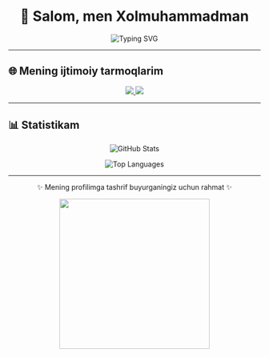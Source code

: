 <h1 align="center">👋 Salom, men Xolmuhammadman</h1>

<p align="center">
  <img src="https://readme-typing-svg.demolab.com?font=Fira+Code&size=25&pause=1000&color=36BCF7&center=true&vCenter=true&width=500&lines=Hello+👋;Welcome+to+my+profile!" alt="Typing SVG" />
</p>

---

## 🌐 Mening ijtimoiy tarmoqlarim
<p align="center">
  <a href="https://www.instagram.com/azerbaydjan_009?igsh=MXhhajF0MDJ1c2VjNA==" target="_blank">
    <img src="https://img.shields.io/badge/Instagram-azerbaydjan__009-orange?style=for-the-badge&logo=instagram" />
  </a>
  <a href="https://www.instagram.com/handsome_n_1?igsh=ZmhidWNyYnA2ajY1" target="_blank">
    <img src="https://img.shields.io/badge/Instagram-handsome__n__1-pink?style=for-the-badge&logo=instagram" />
  </a>
</p>

---

## 📊 Statistikam
<p align="center">
  <img src="https://github-readme-stats.vercel.app/api?username=YourUsername&show_icons=true&theme=radical" alt="GitHub Stats" />
</p>

<p align="center">
  <img src="https://github-readme-stats.vercel.app/api/top-langs/?username=YourUsername&layout=compact&theme=radical" alt="Top Languages" />
</p>

---

<p align="center">✨ Mening profilimga tashrif buyurganingiz uchun rahmat ✨</p>

<p align="center">
  <img src="https://media1.giphy.com/media/gM5qFksULw54NMWyry/giphy.gif?cid=ecf05e47zgvaqz03cae4ugawpvo0ghsc4v2cq4u4zwd40ta&rid=giphy.gif&ct=s" width="300"/>
</p>

